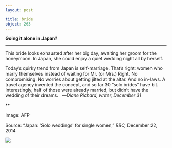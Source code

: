 ```yaml
---
layout: post

title: bride
object: 263
---
```

**Going it alone in Japan?**

****

This bride looks exhausted after her big day, awaiting her groom for the honeymoon. In Japan, she could enjoy a quiet wedding night all by herself. 

Today’s quirky trend from Japan is self-marriage. That’s right: women who marry themselves instead of waiting for Mr. (or Mrs.) Right. No compromising. No worries about getting jilted at the altar. And no in-laws. A travel agency invented the concept, and so far 30 “solo brides” have bit. Interestingly, half of those were already married, but didn’t have the wedding of their dreams.   —*Diane Richard, writer, December 31*

**

Image: AFP

Source: “Japan: 'Solo weddings' for single women,” *BBC,* December 22, 2014

![]({{siteurl.base}}/images/14-12-31_23.42_BrideEDIT-1.jpeg)
